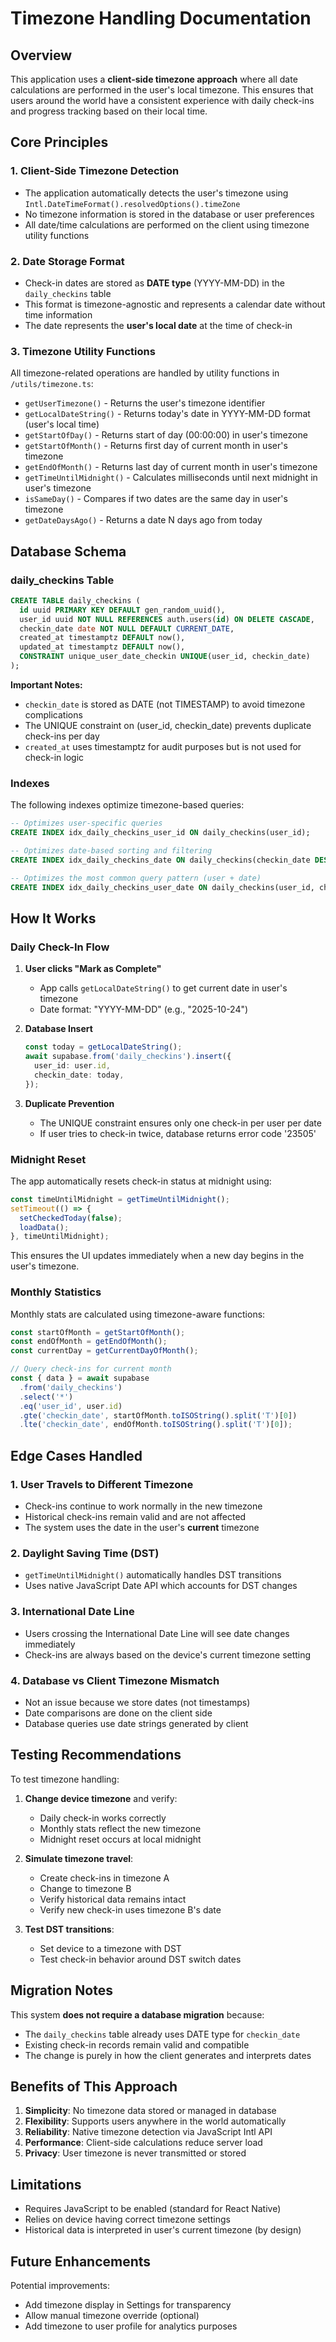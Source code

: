 # Timezone Handling Documentation

## Overview

This application uses a **client-side timezone approach** where all date calculations are performed in the user's local timezone. This ensures that users around the world have a consistent experience with daily check-ins and progress tracking based on their local time.

## Core Principles

### 1. Client-Side Timezone Detection
- The application automatically detects the user's timezone using `Intl.DateTimeFormat().resolvedOptions().timeZone`
- No timezone information is stored in the database or user preferences
- All date/time calculations are performed on the client using timezone utility functions

### 2. Date Storage Format
- Check-in dates are stored as **DATE type** (YYYY-MM-DD) in the `daily_checkins` table
- This format is timezone-agnostic and represents a calendar date without time information
- The date represents the **user's local date** at the time of check-in

### 3. Timezone Utility Functions

All timezone-related operations are handled by utility functions in `/utils/timezone.ts`:

- `getUserTimezone()` - Returns the user's timezone identifier
- `getLocalDateString()` - Returns today's date in YYYY-MM-DD format (user's local time)
- `getStartOfDay()` - Returns start of day (00:00:00) in user's timezone
- `getStartOfMonth()` - Returns first day of current month in user's timezone
- `getEndOfMonth()` - Returns last day of current month in user's timezone
- `getTimeUntilMidnight()` - Calculates milliseconds until next midnight in user's timezone
- `isSameDay()` - Compares if two dates are the same day in user's timezone
- `getDateDaysAgo()` - Returns a date N days ago from today

## Database Schema

### daily_checkins Table

```sql
CREATE TABLE daily_checkins (
  id uuid PRIMARY KEY DEFAULT gen_random_uuid(),
  user_id uuid NOT NULL REFERENCES auth.users(id) ON DELETE CASCADE,
  checkin_date date NOT NULL DEFAULT CURRENT_DATE,
  created_at timestamptz DEFAULT now(),
  updated_at timestamptz DEFAULT now(),
  CONSTRAINT unique_user_date_checkin UNIQUE(user_id, checkin_date)
);
```

**Important Notes:**
- `checkin_date` is stored as DATE (not TIMESTAMP) to avoid timezone complications
- The UNIQUE constraint on (user_id, checkin_date) prevents duplicate check-ins per day
- `created_at` uses timestamptz for audit purposes but is not used for check-in logic

### Indexes

The following indexes optimize timezone-based queries:

```sql
-- Optimizes user-specific queries
CREATE INDEX idx_daily_checkins_user_id ON daily_checkins(user_id);

-- Optimizes date-based sorting and filtering
CREATE INDEX idx_daily_checkins_date ON daily_checkins(checkin_date DESC);

-- Optimizes the most common query pattern (user + date)
CREATE INDEX idx_daily_checkins_user_date ON daily_checkins(user_id, checkin_date DESC);
```

## How It Works

### Daily Check-In Flow

1. **User clicks "Mark as Complete"**
   - App calls `getLocalDateString()` to get current date in user's timezone
   - Date format: "YYYY-MM-DD" (e.g., "2025-10-24")

2. **Database Insert**
   ```typescript
   const today = getLocalDateString();
   await supabase.from('daily_checkins').insert({
     user_id: user.id,
     checkin_date: today,
   });
   ```

3. **Duplicate Prevention**
   - The UNIQUE constraint ensures only one check-in per user per date
   - If user tries to check-in twice, database returns error code '23505'

### Midnight Reset

The app automatically resets check-in status at midnight using:

```typescript
const timeUntilMidnight = getTimeUntilMidnight();
setTimeout(() => {
  setCheckedToday(false);
  loadData();
}, timeUntilMidnight);
```

This ensures the UI updates immediately when a new day begins in the user's timezone.

### Monthly Statistics

Monthly stats are calculated using timezone-aware functions:

```typescript
const startOfMonth = getStartOfMonth();
const endOfMonth = getEndOfMonth();
const currentDay = getCurrentDayOfMonth();

// Query check-ins for current month
const { data } = await supabase
  .from('daily_checkins')
  .select('*')
  .eq('user_id', user.id)
  .gte('checkin_date', startOfMonth.toISOString().split('T')[0])
  .lte('checkin_date', endOfMonth.toISOString().split('T')[0]);
```

## Edge Cases Handled

### 1. User Travels to Different Timezone
- Check-ins continue to work normally in the new timezone
- Historical check-ins remain valid and are not affected
- The system uses the date in the user's **current** timezone

### 2. Daylight Saving Time (DST)
- `getTimeUntilMidnight()` automatically handles DST transitions
- Uses native JavaScript Date API which accounts for DST changes

### 3. International Date Line
- Users crossing the International Date Line will see date changes immediately
- Check-ins are always based on the device's current timezone setting

### 4. Database vs Client Timezone Mismatch
- Not an issue because we store dates (not timestamps)
- Date comparisons are done on the client side
- Database queries use date strings generated by client

## Testing Recommendations

To test timezone handling:

1. **Change device timezone** and verify:
   - Daily check-in works correctly
   - Monthly stats reflect the new timezone
   - Midnight reset occurs at local midnight

2. **Simulate timezone travel**:
   - Create check-ins in timezone A
   - Change to timezone B
   - Verify historical data remains intact
   - Verify new check-in uses timezone B's date

3. **Test DST transitions**:
   - Set device to a timezone with DST
   - Test check-in behavior around DST switch dates

## Migration Notes

This system **does not require a database migration** because:
- The `daily_checkins` table already uses DATE type for `checkin_date`
- Existing check-in records remain valid and compatible
- The change is purely in how the client generates and interprets dates

## Benefits of This Approach

1. **Simplicity**: No timezone data stored or managed in database
2. **Flexibility**: Supports users anywhere in the world automatically
3. **Reliability**: Native timezone detection via JavaScript Intl API
4. **Performance**: Client-side calculations reduce server load
5. **Privacy**: User timezone is never transmitted or stored

## Limitations

- Requires JavaScript to be enabled (standard for React Native)
- Relies on device having correct timezone settings
- Historical data is interpreted in user's current timezone (by design)

## Future Enhancements

Potential improvements:
- Add timezone display in Settings for transparency
- Allow manual timezone override (optional)
- Add timezone to user profile for analytics purposes
